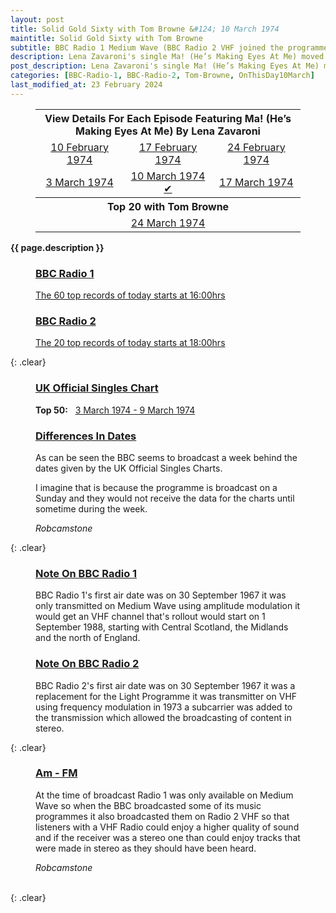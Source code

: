 ```yaml
---
layout: post
title: Solid Gold Sixty with Tom Browne &#124; 10 March 1974
maintitle: Solid Gold Sixty with Tom Browne
subtitle: BBC Radio 1 Medium Wave (BBC Radio 2 VHF joined the programme for the top 20)
description: Lena Zavaroni's single Ma! (He’s Making Eyes At Me) moved down the charts from number 10 to number 13.
post_description: Lena Zavaroni's single Ma! (He’s Making Eyes At Me) moved down the charts from number 10 to number 13.
categories: [BBC-Radio-1, BBC-Radio-2, Tom-Browne, OnThisDay10March]
last_modified_at: 23 February 2024
---
```


<figure class="fig3">
<table style="text-align:center;">
<tr><th colspan="3">View Details For Each Episode Featuring Ma! (He’s Making Eyes At Me) By Lena Zavaroni</th></tr>
<tr><td><a href="/1974-02-10-Solid-Gold-Sixty-with-Tom-Browne/">10 February 1974</a></td><td><a href="/1974-02-17-Solid-Gold-Sixty-with-Tom-Browne/">17 February 1974</a></td><td><a href="/1974-02-24-Solid-Gold-Sixty-with-Tom-Browne/">24 February 1974</a></td></tr>

<tr><td><a href="/1974-03-03-Solid-Gold-Sixty-with-Tom-Browne/">3 March 1974</a></td><td><a href="/1974-03-10-Solid-Gold-Sixty-with-Tom-Browne/">10 March 1974 &#x2714;</a></td><td><a href="/1974-03-17-Solid-Gold-Sixty-with-Tom-Browne/">17 March 1974</a></td></tr>
<tr><th colspan="3">Top 20 with Tom Browne</th></tr>
<tr><td colspan="3"><a href="/1974-03-24-Top-20-with-Tom-Browne">24 March 1974</a></td></tr>
</table>
</figure>

<strong>{{ page.description }}</strong>

<figure class="fig1">
<h3 id="radio-1"><a href="#radio-1">BBC Radio 1</a></h3>
<p><a class="external-link" href="https://genome.ch.bbc.co.uk/schedules/radio1/england/1974-03-03#at-16.00">The 60 top records of today starts at 16:00hrs</a></p>
</figure>

<figure class="fig2">
<figcaption>
<h3 id="radio-2"><a href="#radio-2">BBC Radio 2</a></h3>
<p><a class="external-link" href="https://genome.ch.bbc.co.uk/schedules/radio2/1974-03-03#at-18.00">The 20 top records of today starts at 18:00hrs</a></p>

</figcaption>
</figure>

{: .clear}

<figure class="fig1">
<h3 id="charts"><a href="#charts">UK Official Singles Chart</a></h3>
<p><strong>Top 50:</strong> &nbsp; <a class="external-link" href="https://www.officialcharts.com/charts/singles-chart/19740303/7501">3 March 1974 - 9 March 1974</a></p>
</figure>

<figure class="fig1">
<h3 id="dates"><a href="#dates">Differences In Dates</a></h3>
<p>As can be seen the BBC seems to broadcast a week behind the dates given by the UK Official Singles Charts.</p>
<p>I imagine that is because the programme is broadcast on a Sunday and they would not receive the data for the charts until sometime during the week.</p>
<cite>Robcamstone</cite>
</figure>

{: .clear}

<figure class="fig1">
<h3 id="note-1"><a href="#note-1">Note On BBC Radio 1</a></h3>
<p>BBC Radio 1's first air date was on 30 September 1967 it was only transmitted on Medium Wave using amplitude modulation it would get an VHF channel that's rollout would start on 1 September 1988, starting with Central Scotland, the Midlands and the north of England.</p>
</figure>

<figure class="fig2">
<h3 id="note-2"><a href="#note-2">Note On BBC Radio 2</a></h3>
<p>BBC Radio 2's first air date was on 30 September 1967 it was a replacement for the Light Programme it was transmitter on VHF using frequency modulation in 1973 a subcarrier was added to the transmission which allowed the broadcasting of content in stereo.</P>
</figure>

{: .clear}

<figure class="fig3">
<h3 id="am-fm"><a href="#am-fm">Am - FM</a></h3>
<p>At the time of broadcast Radio 1 was only available on Medium Wave so when the BBC broadcasted some of its music programmes it also broadcasted them on Radio 2 VHF so that listeners with a VHF Radio could enjoy a higher quality of sound and if the receiver was a stereo one than could enjoy tracks that were made in stereo as they should have been heard.</p>
<cite>Robcamstone</cite>
</figure>

<br />{: .clear}

